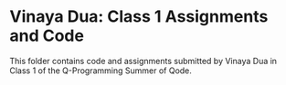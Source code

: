 # Vinaya Dua: Class 1 Assignments and Code
This folder contains code and assignments submitted by Vinaya Dua in Class 1 of the Q-Programming Summer of Qode.
